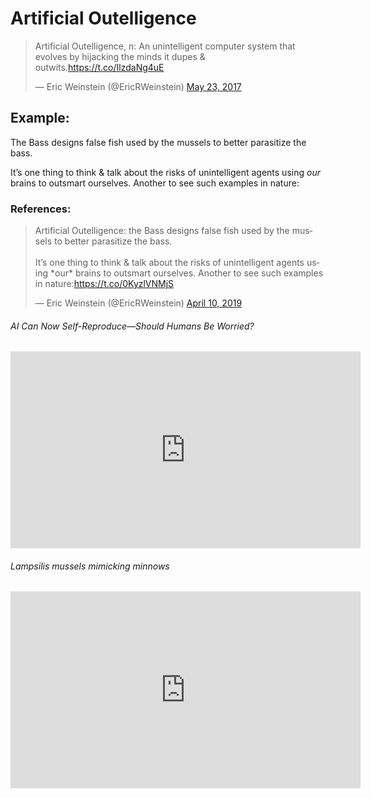 # Artificial Outelligence

<blockquote class="twitter-tweet"><p lang="en" dir="ltr">Artificial Outelligence, n: An unintelligent computer system that evolves by hijacking the minds it dupes &amp; outwits.<a href="https://t.co/IlzdaNg4uE">https://t.co/IlzdaNg4uE</a></p>&mdash; Eric Weinstein (@EricRWeinstein) <a href="https://twitter.com/EricRWeinstein/status/867050623174295552?ref_src=twsrc%5Etfw">May 23, 2017</a></blockquote> <script async src="https://platform.twitter.com/widgets.js" charset="utf-8"></script>

## Example:
The Bass designs false fish used by the mussels to better parasitize the bass.

It’s one thing to think & talk about the risks of unintelligent agents using *our* brains to outsmart ourselves. Another to see such examples in nature:


### References:

<blockquote class="twitter-tweet"><p lang="en" dir="ltr">Artificial Outelligence: the Bass designs false fish used by the mussels to better parasitize the bass.<br><br>It’s one thing to think &amp; talk about the risks of unintelligent agents using *our* brains to outsmart ourselves. Another to see such examples in nature:<a href="https://t.co/0KyzlVNMjS">https://t.co/0KyzlVNMjS</a></p>&mdash; Eric Weinstein (@EricRWeinstein) <a href="https://twitter.com/EricRWeinstein/status/1116065653847285760?ref_src=twsrc%5Etfw">April 10, 2019</a></blockquote> <script async src="https://platform.twitter.com/widgets.js" charset="utf-8"></script>


###### AI Can Now Self-Reproduce—Should Humans Be Worried?

<iframe width="560" height="315" src="https://www.youtube.com/embed/Wu8s0tp9yzY" frameborder="0" allow="accelerometer; autoplay; clipboard-write; encrypted-media; gyroscope; picture-in-picture" allowfullscreen></iframe>



###### Lampsilis mussels mimicking minnows

<iframe width="560" height="315" src="https://www.youtube.com/embed/0j9dxbB4Z1o" frameborder="0" allow="accelerometer; autoplay; clipboard-write; encrypted-media; gyroscope; picture-in-picture" allowfullscreen></iframe>